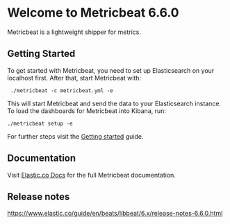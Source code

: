 # Welcome to Metricbeat 6.6.0

Metricbeat is a lightweight shipper for metrics.

## Getting Started

To get started with Metricbeat, you need to set up Elasticsearch on
your localhost first. After that, start Metricbeat with:

     ./metricbeat -c metricbeat.yml -e

This will start Metricbeat and send the data to your Elasticsearch
instance. To load the dashboards for Metricbeat into Kibana, run:

    ./metricbeat setup -e

For further steps visit the
[Getting started](https://www.elastic.co/guide/en/beats/metricbeat/6.x/metricbeat-getting-started.html) guide.

## Documentation

Visit [Elastic.co Docs](https://www.elastic.co/guide/en/beats/metricbeat/6.x/index.html)
for the full Metricbeat documentation.

## Release notes

https://www.elastic.co/guide/en/beats/libbeat/6.x/release-notes-6.6.0.html
